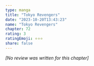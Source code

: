 ```yaml
---
type: manga
title: "Tokyo Revengers"
date: "2023-10-20T13:43:23"
name: "Tokyo Revengers"
chapter: 72
rating: 3
ratingEmoji: ⭐️⭐️⭐️
share: false
---
```


_[No review was written for this chapter]_
